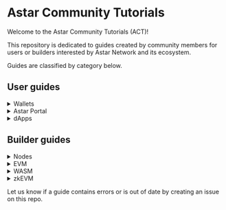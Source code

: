 # Astar Community Tutorials

Welcome to the Astar Community Tutorials (ACT)!

This repository is dedicated to guides created by community members for users or builders interested by Astar Network and its ecosystem. 

Guides are classified by category below.

## User guides

<details>
<summary>Wallets</summary>
    
- Guide #1
- Guide #2

</details>

<details>
<summary>Astar Portal</summary>
    
- Guide #3

</details>

<details>
<summary>dApps</summary>
    
- Guide #4

</details>

## Builder guides

<details>
<summary>Nodes</summary>
    
- [Building Astar zkEVM Permissionless RPC Node Tutorial](https://github.com/AstarNetwork/astar-community-tutorials/blob/main/builder-guides/nodes/zkevmrpcnode/setup-zkevm-rpc-node.md)

</details>

<details>
<summary>EVM</summary>

</details>

<details>
<summary>WASM</summary>

</details>

<details>
<summary>zkEVM</summary>
    
- [Create and Deploy an ERC-20 Token on Astar zkEVM](https://github.com/AstarNetwork/astar-community-tutorials/blob/main/docs/learn/zkEVM/createAndDeployERC20Token.md)


</details>


Let us know if a guide contains errors or is out of date by creating an issue on this repo.
